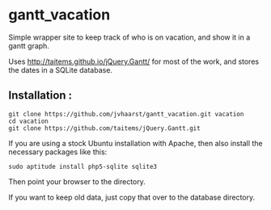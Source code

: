 # gantt_vacation


Simple wrapper site to keep track of who is on vacation, and show it in a gantt graph.

Uses http://taitems.github.io/jQuery.Gantt/ for most of the work, and stores the dates in a SQLite database.

## Installation :
```
git clone https://github.com/jvhaarst/gantt_vacation.git vacation
cd vacation
git clone https://github.com/taitems/jQuery.Gantt.git
```

If you are using a stock Ubuntu installation with Apache, then also install the necessary packages like this:
```
sudo aptitude install php5-sqlite sqlite3
```
Then point your browser to the directory.

If you want to keep old data, just copy that over to the database directory.

